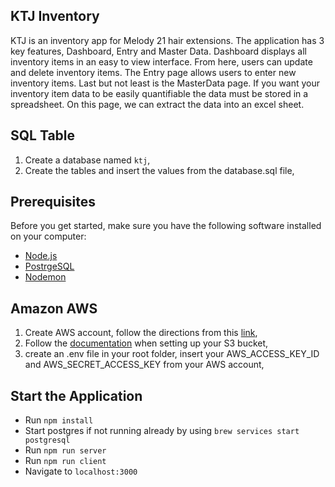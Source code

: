 ## KTJ Inventory
KTJ is an inventory app for Melody 21 hair extensions. The application has 3 key features, Dashboard, Entry and Master Data. Dashboard displays all inventory items in an easy to view interface. From here, users can update and delete inventory items. The Entry page allows users to enter new inventory items. Last but not least is the MasterData page. If you want your inventory item data to be easily quantifiable the data must be stored in a spreadsheet. On this page, we can extract the data into an excel sheet.

## SQL Table
1. Create a database named `ktj`,
2. Create the tables and insert the values from the database.sql file,

## Prerequisites

Before you get started, make sure you have the following software installed on your computer:

- [Node.js](https://nodejs.org/en/)
- [PostrgeSQL](https://www.postgresql.org/)
- [Nodemon](https://nodemon.io/)

## Amazon AWS

1. Create AWS account, follow the directions from this [link](https://aws.amazon.com/premiumsupport/knowledge-center/create-and-activate-aws-account/),
2. Follow the [documentation](https://docs.aws.amazon.com/AmazonS3/latest/gsg/GetStartedWithS3.html) when setting up your S3 bucket,
3. create an .env file in your root folder, insert your AWS_ACCESS_KEY_ID and AWS_SECRET_ACCESS_KEY from your AWS account,

## Start the Application

* Run `npm install`
* Start postgres if not running already by using `brew services start postgresql`
* Run `npm run server`
* Run `npm run client`
* Navigate to `localhost:3000`
